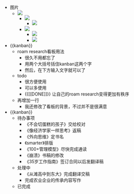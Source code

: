 - 图片
    - ![](https://firebasestorage.googleapis.com/v0/b/firescript-577a2.appspot.com/o/imgs%2Fapp%2Fxinyiheng%2FRvbDl6A7m3.png?alt=media&token=a44fd792-bdaf-4954-82a9-f00a3e36e6cc)
        - ![](https://firebasestorage.googleapis.com/v0/b/firescript-577a2.appspot.com/o/imgs%2Fapp%2Fxinyiheng%2FPAQRrWpjjh.png?alt=media&token=ab886da8-cae4-4bd3-97d7-a1ceec08cc74)
            - ![](https://firebasestorage.googleapis.com/v0/b/firescript-577a2.appspot.com/o/imgs%2Fapp%2Fxinyiheng%2FlTUSLNlYQv.png?alt=media&token=7dd00fe6-6147-4537-b1a2-be4ed9e212f2)
        - ![](https://firebasestorage.googleapis.com/v0/b/firescript-577a2.appspot.com/o/imgs%2Fapp%2Fxinyiheng%2FLrBDJMXPyp.png?alt=media&token=87b57d71-4923-4524-9ed6-e26243b7ba54)
            - ![](https://firebasestorage.googleapis.com/v0/b/firescript-577a2.appspot.com/o/imgs%2Fapp%2Fxinyiheng%2FkfgLKELuc9.png?alt=media&token=1b25dfa7-e571-4aba-8391-24b28b585b88)
            - ![](https://firebasestorage.googleapis.com/v0/b/firescript-577a2.appspot.com/o/imgs%2Fapp%2Fxinyiheng%2FFJiT_TGxLh.png?alt=media&token=ee76eead-1e43-47d6-9c02-6508e86f909f)
- {{kanban}}
    - roam research看板用法
        - 很久不用都忘了
        - 用两个大括号括住kanban这两个字
        - 然后，在下方输入文字就可以了
    - todo
        - 很方便使用
        - 可以多使用
        - {{[[DONE]]}} 让自己的roam research变得更加有秩序
    - 再增加一行
        - 我还修改了看板的背景，不过并不是很满意
- {{kanban}}
    - 待办事项
        - 《不会切蛋糕的孩子》交给校对
        - 《像经济学家一样思考》返稿
        - 《外向思维》定书名
        - 《smarter》排版
        - 《100+管理模型》尽快完成通读
        - 《崩溃》书稿的修改
        - 《35岁工作指南》签订合同以后发翻译稿
    - 处理中
        - 《从滩高中到东大》完成翻译交稿
        - 完成农业企业的传承内容写作
    - 已完成
